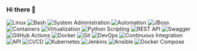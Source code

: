 ### Hi there 👋

<!--
**subastation/subastation** is a ✨ _special_ ✨ repository because its `README.md` (this file) appears on your GitHub profile.

Here are some ideas to get you started:

- 🔭 I’m currently working on ...
- 🌱 I’m currently learning ...
- 👯 I’m looking to collaborate on ...
- 🤔 I’m looking for help with ...
- 💬 Ask me about ...
- 📫 How to reach me: ...
- 😄 Pronouns: ...
- ⚡ Fun fact: ...
-->
![Linux](https://img.shields.io/badge/Linux-blue)
![Bash](https://img.shields.io/badge/Bash-black)
![System Administration](https://img.shields.io/badge/System_Administration-brightgreen)
![Automation](https://img.shields.io/badge/Automation-red)
![JBoss](https://img.shields.io/badge/JBoss-blueviolet)
![Containers](https://img.shields.io/badge/Containers-yellowgreen)
![Virtualization](https://img.shields.io/badge/Virtualization-blue)
![Python Scripting](https://img.shields.io/badge/Python_Scripting-yellow)
![REST API](https://img.shields.io/badge/REST_API-red)
![Swagger](https://img.shields.io/badge/Swagger-blueviolet)
![GitHub Actions](https://img.shields.io/badge/GitHub_Actions-blueviolet)
![Docker](https://img.shields.io/badge/Docker-blue)
![Git](https://img.shields.io/badge/Git-orange)
![DevOps](https://img.shields.io/badge/DevOps-red)
![Continuous Integration](https://img.shields.io/badge/Continuous_Integration-yellowgreen)
![API](https://img.shields.io/badge/API-blue)
![CI/CD](https://img.shields.io/badge/CI/CD-blueviolet)
![Kubernetes](https://img.shields.io/badge/Kubernetes-blue)
![Jenkins](https://img.shields.io/badge/Jenkins-red)
![Ansible](https://img.shields.io/badge/Ansible-yellow)
![Docker Compose](https://img.shields.io/badge/Docker_Compose-yellowgreen)
